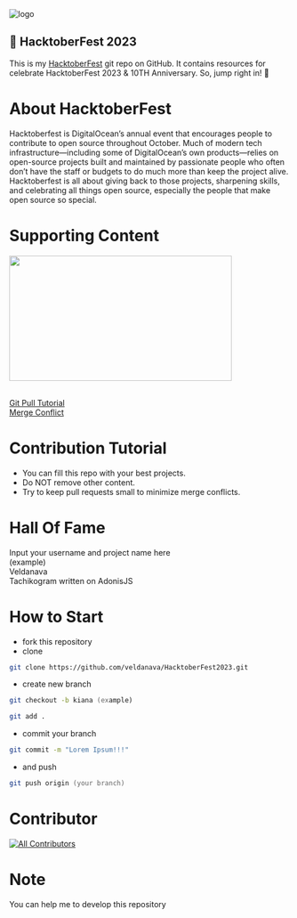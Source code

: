 <img src="https://hacktoberfest.com/_next/static/media/logo-hacktoberfest--horizontal.ebc5fdc8.svg" alt="logo">
<h2>🧩 HacktoberFest 2023</h2>
This is my <a href="https://hacktoberfest.com">HacktoberFest</a> git repo on GitHub. It contains resources for celebrate HacktoberFest 2023 & 10TH Anniversary. So, jump right in! 🎯
<br>

# About HacktoberFest
Hacktoberfest is DigitalOcean’s annual event that encourages people to contribute to open source throughout October. Much of modern tech infrastructure—including some of DigitalOcean’s own products—relies on open-source projects built and maintained by passionate people who often don’t have the staff or budgets to do much more than keep the project alive. Hacktoberfest is all about giving back to those projects, sharpening skills, and celebrating all things open source, especially the people that make open source so special.

# Supporting Content
<p><a href="https://hacktoberfest.com/about/?wvideo=3vikqzhoj5"><img src="https://embed-ssl.wistia.com/deliveries/50745419385ba0d2d2a73acc3e6474fb.jpg?image_play_button_size=2x&amp;image_crop_resized=960x524&amp;image_play_button=1&amp;image_play_button_color=174bd2e0" style="width: 400px; height: 225px;" width="400" height="225"></a></p>
<br>
<a href="https://youtu.be/DIj2q02gvKs">Git Pull Tutorial</a>
<br>
<a href="https://youtu.be/zOx5PJTY8CI">Merge Conflict</a>

# Contribution Tutorial
- You can fill this repo with your best projects.
- Do NOT remove other content.
- Try to keep pull requests small to minimize merge conflicts.

# Hall Of Fame
Input your username and project name here <br>
(example) <br>
Veldanava <br>
Tachikogram written on AdonisJS

# How to Start
- fork this repository
- clone
```zsh
git clone https://github.com/veldanava/HacktoberFest2023.git
```
- create new branch
```zsh
git checkout -b kiana (example)
```
```zsh
git add .
```
- commit your branch
```zsh
git commit -m "Lorem Ipsum!!!"
```
- and push
```zsh
git push origin (your branch)
```
# Contributor
[![All Contributors](https://img.shields.io/github/all-contributors/projectOwner/projectName?color=ee8449&style=flat-square)](#contributors)

# Note
You can help me to develop this repository

